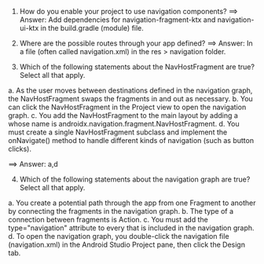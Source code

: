 1. How do you enable your project to use navigation components?
==> Answer: Add dependencies for navigation-fragment-ktx and navigation-ui-ktx
in the build.gradle (module) file.

2. Where are the possible routes through your app defined?
==> Answer: In a file (often called navigation.xml) in the res > navigation folder.

3. Which of the following statements about the NavHostFragment are true? Select all that apply.

a. As the user moves between destinations defined in the navigation graph, the NavHostFragment swaps
the fragments in and out as necessary.
b. You can click the NavHostFragment in the Project view to open the navigation graph.
c. You add the NavHostFragment to the main layout by adding a <fragment> whose name is 
androidx.navigation.fragment.NavHostFragment.
d. You must create a single NavHostFragment subclass and implement the onNavigate() method to 
handle different kinds of navigation (such as button clicks).

==> Answer: a,d

4. Which of the following statements about the navigation graph are true? Select all that apply.

a. You create a potential path through the app from one Fragment to another 
by connecting the fragments in the navigation graph.
b. The type of a connection between fragments is Action.
c. You must add the type="navigation" attribute to every <fragment> that is included in the 
navigation graph.
d. To open the navigation graph, you double-click the navigation file (navigation.xml) in the 
Android Studio Project pane, then click the Design tab.




